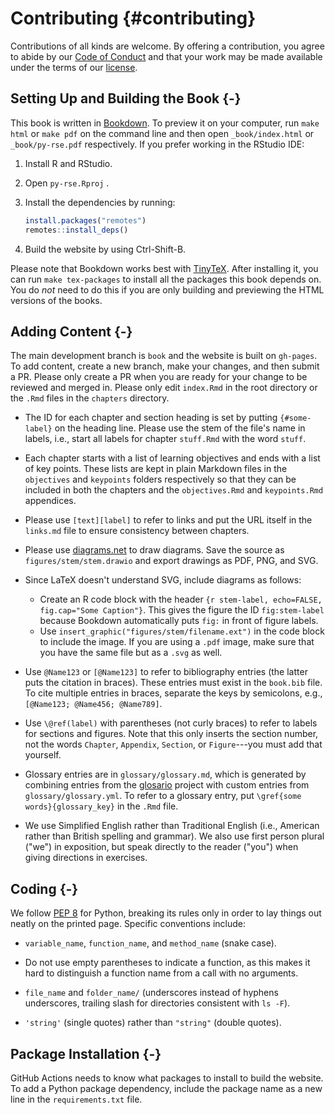 # Contributing {#contributing}

Contributions of all kinds are welcome.  By offering a contribution, you agree
to abide by our
[Code of Conduct](https://github.com/merely-useful/py-rse/blob/book/CONDUCT.md)
and that your work may be made available under the terms of our
[license](https://github.com/merely-useful/py-rse/blob/book/LICENSE.md).

## Setting Up and Building the Book {-}

This book is written in [Bookdown](https://bookdown.org/).
To preview it on your computer,
run `make html` or `make pdf` on the command line
and then open `_book/index.html` or `_book/py-rse.pdf` respectively.
If you prefer working in the RStudio IDE:

1. Install R and RStudio.

1. Open `py-rse.Rproj` .

1. Install the dependencies by running:

    ```r
    install.packages("remotes")
    remotes::install_deps()
    ```

1. Build the website by using Ctrl-Shift-B.

Please note that Bookdown works best with [TinyTeX](https://yihui.name/tinytex/).
After installing it, you can run `make tex-packages` to install all the packages this book depends on.
You do _not_ need to do this if you are only building and previewing the HTML versions of the books.

## Adding Content {-}

The main development branch is `book` and the website is built on `gh-pages`.
To add content, create a new branch, make your changes, and then submit a PR.
Please only create a PR when you are ready for your change to be reviewed and merged in.
Please only edit `index.Rmd` in the root directory or the `.Rmd` files in the `chapters` directory.

-   The ID for each chapter and section heading is set by putting
    `{#some-label}` on the heading line. Please use the stem of the file's name in
    labels, i.e., start all labels for chapter `stuff.Rmd` with the word `stuff`.

-   Each chapter starts with a list of learning objectives and ends with a list
    of key points. These lists are kept in plain Markdown files in the
    `objectives` and `keypoints` folders respectively so that they can be
    included in both the chapters and the `objectives.Rmd` and `keypoints.Rmd`
    appendices.

-   Please use `[text][label]` to refer to links and put the URL itself in the
    `links.md` file to ensure consistency between chapters.

-   Please use [diagrams.net](https://www.diagrams.net/) to draw diagrams. Save
    the source as `figures/stem/stem.drawio` and export drawings as PDF, PNG,
    and SVG.

-   Since LaTeX doesn't understand SVG, include diagrams as follows:
    -   Create an R code block with the header `{r stem-label, echo=FALSE, fig.cap="Some Caption"}`.
        This gives the figure the ID `fig:stem-label` because Bookdown
        automatically puts `fig:` in front of figure labels.
    -   Use `insert_graphic("figures/stem/filename.ext")` in the code block to
        include the image.  If you are using a `.pdf` image, make sure that you
        have the same file but as a `.svg` as well.

-   Use `@Name123` or `[@Name123]` to refer to bibliography entries
    (the latter puts the citation in braces).
    These entries must exist in the `book.bib` file.
    To cite multiple entries in braces,
    separate the keys by semicolons, e.g., `[@Name123; @Name456; @Name789]`.
    
-   Use `\@ref(label)` with parentheses (not curly braces) to refer to labels
    for sections and figures. Note that this only inserts the section number,
    not the words `Chapter`, `Appendix`, `Section`, or `Figure`---you must add
    that yourself.

-   Glossary entries are in `glossary/glossary.md`, which is generated by
    combining entries from the
    [glosario](https://github.com/carpentries/glosario/) project with custom
    entries from `glossary/glossary.yml`.  To refer to a glossary entry, put
    `\gref{some words}{glossary_key}` in the `.Rmd` file.

-   We use Simplified English rather than Traditional English (i.e., American
    rather than British spelling and grammar). We also use first person plural
    ("we") in exposition, but speak directly to the reader ("you") when giving
    directions in exercises.

## Coding {-}

We follow [PEP 8](https://www.python.org/dev/peps/pep-0008/) for Python,
breaking its rules only in order to lay things out neatly on the printed page.
Specific conventions include:

-   `variable_name`, `function_name`, and `method_name` (snake case).

-   Do not use empty parentheses to indicate a function, as this makes it hard to
    distinguish a function name from a call with no arguments.

-   `file_name` and `folder_name/` (underscores instead of hyphens underscores,
    trailing slash for directories consistent with `ls -F`).

-   `'string'` (single quotes) rather than `"string"` (double quotes).

## Package Installation {-}

GitHub Actions needs to know what packages to install to build the website. To
add a Python package dependency, include the package name as a new line in the
`requirements.txt` file.
